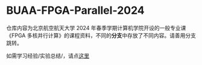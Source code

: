 # BUAA-FPGA-Parallel-2024

仓库内容为北京航空航天大学 2024 年春季学期计算机学院开设的一般专业课《FPGA 多核并行计算》的课程资料，不同的**分支**中存放了不同内容。请善用分支跳转。

如需学习经验/实验总结/，请点[这里](https://cookedbear.top/p/c98c60d.html)